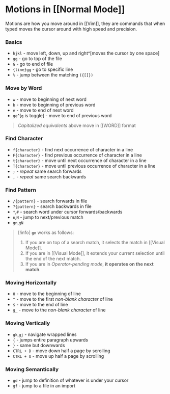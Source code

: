 # Motions in [[Normal Mode]]

Motions are how you move around in [[Vim]], they are commands that when typed moves the cursor around with high speed and precision.

### Basics
- ``hjkl`` - move left, down, up and right^[moves the cursor by one space]
- ``gg`` - go to top of the file
- ``G`` - go to end of file
- ``{line}gg`` - go to specific line
- ``%`` - jump between the matching `({[]})`

### Move by Word
- ``w`` - move to beginning of next word
- ``b`` - move to beginning of previous word
- ``e`` - move to end of next word
- ``ge``^[``g`` is toggle] - move to end of previous word

> *Capitalized equivalents* above move in [[WORD]] format

### Find Character
- ``f{character}`` - find next occurrence of character in a line
- ``F{character}`` - find previous occurrence of character in a line
- ``t{character}`` - move until next occurrence of character in a line
- ``T{character}`` - move until previous occurrence of character in a line
- ``;`` - *repeat* same search forwards
- ``,`` - *repeat* same search backwards

### Find Pattern
- ``/{pattern}`` - search forwards in file
- ``?{pattern}`` - search backwards in file
- ``*``,``#`` - search word under cursor forwards/backwards
- ``n``,``N`` - jump to next/previous match
- `gn`,`gN`

>[!info] **`gn`** works as follows:
>
> 1. If you are on top of a search match, it selects the match in [[Visual Mode]].
> 2. If you are in [[Visual Mode]], it extends your current selection until the end of the next match.
> 3. If you are in _Operator-pending mode_, **it operates on the next match**.

### Moving Horizontally
- ``0`` - move to the beginning of line
- ``^`` - move to the first *non-blank character* of line
- ``$`` - move to the end of line
- ``g_`` - move to the *non-blank character* of line

### Moving Vertically
- `gk`,`gj` - navigate wrapped lines
- ``{`` - jumps entire paragraph upwards
- ``}`` - same but downwards
- ``CTRL + D`` - move down half a page by scrolling
- ``CTRL + U`` - move up half a page by scrolling

### Moving Semantically
- ``gd`` - jump to definition of whatever is under your cursor
- ``gf`` - jump to a file in an import